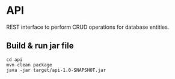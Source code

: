 # API
REST interface to perform CRUD operations for database entities.

## Build & run jar file
```
cd api
mvn clean package
java -jar target/api-1.0-SNAPSHOT.jar
```